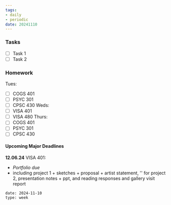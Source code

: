 ```yaml
---
tags:
- daily
- periodic
date: 20241110
---
```


### Tasks
- [ ] Task 1
- [ ] Task 2

### Homework
Tues:
- [ ] COGS 401 
- [ ] PSYC 301
- [ ] CPSC 430
Weds:
- [ ] VISA 401
- [ ] VISA 480
Thurs:
- [ ] COGS 401
- [ ] PSYC 301
- [ ] CPSC 430

#### Upcoming Major Deadlines



**12.06.24**
VISA 401: 
- *Portfolio due*
- including project 1 + sketches + proposal + artist statement, '' for project 2, presentation notes + ppt, and reading responses and gallery visit report

```gEvent
date: 2024-11-10
type: week
```


